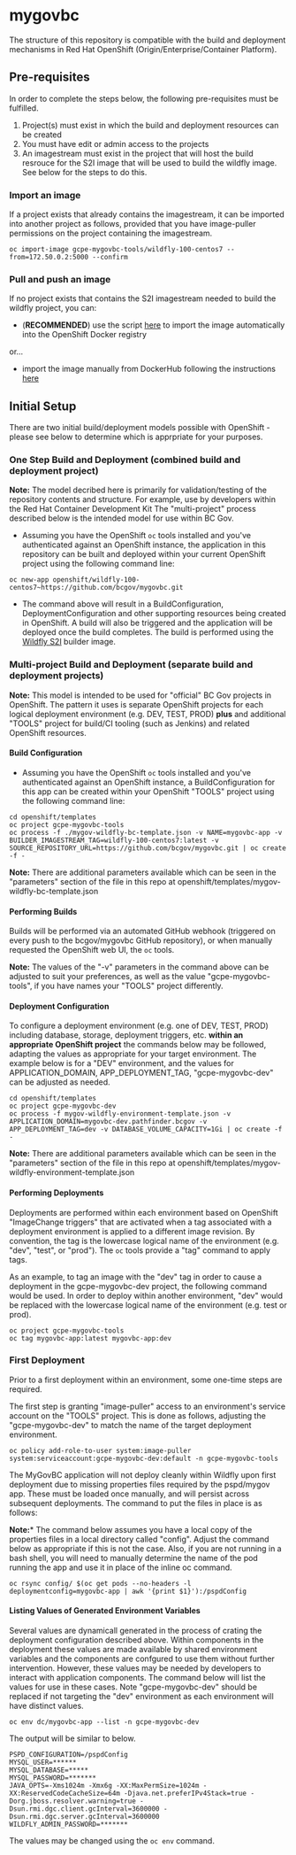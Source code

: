 # mygovbc

The structure of this repository is compatible with the build and deployment mechanisms in Red Hat OpenShift (Origin/Enterprise/Container Platform).  

## Pre-requisites

In order to complete the steps below, the following pre-requisites must be fulfilled.

1. Project(s) must exist in which the build and deployment resources can be created
1. You must have edit or admin access to the projects
1. An imagestream must exist in the project that will host the build resrouce for the S2I image that will be used to build the wildfly image.  See below for the steps to do this.  


### Import an image

If a project exists that already contains the imagestream, it can be imported into another project as follows, provided that you have image-puller permissions on the project containing the imagestream.

```
oc import-image gcpe-mygovbc-tools/wildfly-100-centos7 --from=172.50.0.2:5000 --confirm
```

### Pull and push an image

If no project exists that contains the S2I imagestream needed to build the wildfly project, you can:
 
 * (**RECOMMENDED**) use the script [here](https://github.com/BCDevOps/openshift-tools/blob/master/utils/import-image.sh) to import the image automatically into the OpenShift Docker registry
 
 or...
 
 * import the image manually from DockerHub following the instructions [here](https://github.com/BCDevOps/issues-and-solutions/wiki/Tips-and-Tricks#pushing-an-image-to-openshift-internal-registry)
 
## Initial Setup

There are two initial build/deployment models possible with OpenShift - please see below to determine which is apprpriate for your purposes.

### One Step Build and Deployment (combined build and deployment project)

**Note:** The model decribed here is primarily for validation/testing of the repository contents and structure. For example, use by developers within the Red Hat Container Development Kit  The "multi-project" process described below is the intended model for use within BC Gov.   

- Assuming you have the OpenShift ```oc``` tools installed and you've authenticated against an OpenShift instance, the application in this repository can be built and deployed within your current OpenShift project using the following command line:

```
oc new-app openshift/wildfly-100-centos7~https://github.com/bcgov/mygovbc.git
```

- The command above will result in a BuildConfiguration, DeploymentConfiguration and other supporting resources being created in OpenShift. A build will also be triggered and the application will be deployed once the build completes. The build is performed using the [Wildfly S2I](openshift/wildfly-100-centos7) builder image.

### Multi-project Build and Deployment (separate build and deployment projects)

**Note:** This model is intended to be used for "official" BC Gov projects in OpenShift.  The pattern it uses is separate OpenShift projects for each logical deployment environment (e.g. DEV, TEST, PROD) **plus** and additional "TOOLS" project for build/CI tooling (such as Jenkins) and related OpenShift resources. 

#### Build Configuration

- Assuming you have the OpenShift ```oc``` tools installed and you've authenticated against an OpenShift instance, a BuildConfiguration for this app can be created within your OpenShift "TOOLS" project using the following command line:

```
cd openshift/templates
oc project gcpe-mygovbc-tools
oc process -f ./mygov-wildfly-bc-template.json -v NAME=mygovbc-app -v BUILDER_IMAGESTREAM_TAG=wildfly-100-centos7:latest -v SOURCE_REPOSITORY_URL=https://github.com/bcgov/mygovbc.git | oc create -f -
```

**Note:** There are additional parameters available which can be seen in the "parameters" section of the file in this repo at openshift/templates/mygov-wildfly-bc-template.json

#### Performing Builds

Builds will be performed via an automated GitHub webhook (triggered on every push to the bcgov/mygovbc GitHub repository), or when manually requested the OpenShift web UI, the ```oc``` tools.
 
**Note:** The values of the "-v" parameters in the command above can be adjusted to suit your preferences, as well as the value "gcpe-mygovbc-tools", if you have names your "TOOLS" project differently.

#### Deployment Configuration

To configure a deployment environment (e.g. one of DEV, TEST, PROD) including database, storage, deployment triggers, etc. **within an appropriate OpenShift project** the commands below may be followed, adapting the values as appropriate for your target environment.  The example below is for a "DEV" environment, and the values for APPLICATION_DOMAIN, APP_DEPLOYMENT_TAG, "gcpe-mygovbc-dev" can be adjusted as needed. 

```
cd openshift/templates
oc project gcpe-mygovbc-dev
oc process -f mygov-wildfly-environment-template.json -v APPLICATION_DOMAIN=mygovbc-dev.pathfinder.bcgov -v APP_DEPLOYMENT_TAG=dev -v DATABASE_VOLUME_CAPACITY=1Gi | oc create -f -
``` 

**Note:** There are additional parameters available which can be seen in the "parameters" section of the file in this repo at openshift/templates/mygov-wildfly-environment-template.json

#### Performing Deployments 

Deployments are performed within each environment based on OpenShift "ImageChange triggers" that are activated when a tag associated with a deployment environment is applied to a different image revision.  By convention, the tag is the lowercase logical name of the environment (e.g. "dev", "test", or "prod").  The ```oc``` tools provide a "tag" command to apply tags.  

As an example, to tag an image with the "dev" tag in order to cause a deployment in the gcpe-mygovbc-dev project, the following command would be used.  In order to deploy within another environment, "dev" would be replaced with the lowercase logical name of the environment (e.g. test or prod).
 
```
oc project gcpe-mygovbc-tools
oc tag mygovbc-app:latest mygovbc-app:dev
```

### First Deployment

Prior to a first deployment within an environment, some one-time steps are required.  
 
 The first step is granting "image-puller" access to an environment's service account on the "TOOLS" project.  This is done as follows, adjusting the "gcpe-mygovbc-dev" to match the name of the target deployment environment.
  
  ```
  oc policy add-role-to-user system:image-puller system:serviceaccount:gcpe-mygovbc-dev:default -n gcpe-mygovbc-tools
  ```

The MyGovBC application will not deploy cleanly within Wildfly upon first deployment due to missing properties files required by the pspd/mygov app.  These must be loaded once manually, and will persist across subsequent deployments.  The command to put the files in place is as follows:

**Note:*** The command below assumes you have a local copy of the properties files in a local directory called "config". Adjust the command below as appropriate if this is not the case. Also, if you are not running in a bash shell, you will need to manually determine the name of the pod running the app and use it in place of the inline oc command.
  
```
oc rsync config/ $(oc get pods --no-headers -l deploymentconfig=mygovbc-app | awk '{print $1}'):/pspdConfig
```

#### Listing Values of Generated Environment Variables

Several values are dynamicall generated in the process of crating the deployment configuration described above.  Within components in the deployment these values are made available by shared environment variables and the components are confgured to use them without further intervention.  However, these values may be needed by developers to interact with application components.  The command below will list the values for use in these cases.  Note "gcpe-mygovbc-dev" should be replaced if not targeting the "dev" environment as each environment will have distinct values.  

```
oc env dc/mygovbc-app --list -n gcpe-mygovbc-dev
```

The output will be similar to below.

~~~~
PSPD_CONFIGURATION=/pspdConfig
MYSQL_USER=******
MYSQL_DATABASE=*****
MYSQL_PASSWORD=*******
JAVA_OPTS=-Xms1024m -Xmx6g -XX:MaxPermSize=1024m -XX:ReservedCodeCacheSize=64m -Djava.net.preferIPv4Stack=true -Dorg.jboss.resolver.warning=true -Dsun.rmi.dgc.client.gcInterval=3600000 -Dsun.rmi.dgc.server.gcInterval=3600000
WILDFLY_ADMIN_PASSWORD=*******
~~~~

The values may be changed using the ```oc env``` command.


 
